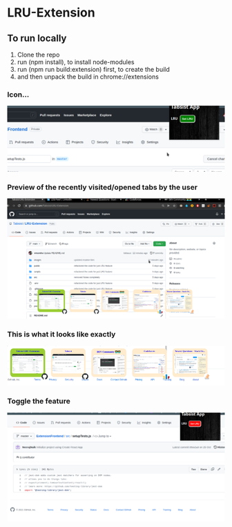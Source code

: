 # LRU-Extension

##  To run locally 
1)  Clone the repo
2)  run (npm install), to install node-modules
3)  run (npm run build:extension) first, to create the build
4)  and then unpack the build in chrome://extensions


###  Icon...
![](images/LruIcon.png)


###  Preview of the recently visited/opened tabs by the user
![](images/LruWorkingModel.png)


###  This is what it looks like exactly
![](images/listOfLrus.png)

###  Toggle the feature
![](images/ToggleButton.png)
